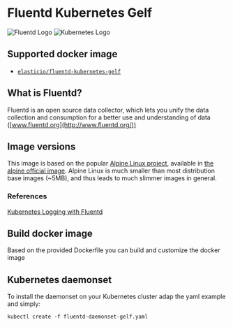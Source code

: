 # Fluentd Kubernetes Gelf

![Fluentd Logo](http://www.fluentd.org/assets/img/miscellany/fluentd-logo.png)
![Kubernetes Logo](https://sematext.com/wp-content/uploads/2016/11/kubernetes-logo.png)

## Supported docker image

- [`elasticio/fluentd-kubernetes-gelf`](https://hub.docker.com/r/elasticio/fluentd-kubernetes-gelf/)

## What is Fluentd?

Fluentd is an open source data collector, which lets you unify the data collection and consumption for a better use and understanding of data ([www.fluentd.org](http://www.fluentd.org/))

## Image versions

This image is based on the popular [Alpine Linux project][1], available in [the alpine official image][2].
Alpine Linux is much smaller than most distribution base images (~5MB), and
thus leads to much slimmer images in general.

[1]: http://alpinelinux.org
[2]: https://hub.docker.com/_/alpine

### References

[Kubernetes Logging with Fluentd][3]

## Build docker image

Based on the provided Dockerfile you can build and customize the docker image

## Kubernetes daemonset

To install the daemonset on your Kubernetes cluster adap the yaml example and simply:

```
kubectl create -f fluentd-daemonset-gelf.yaml
```

[1]: http://alpinelinux.org
[2]: https://hub.docker.com/_/alpine
[3]: http://docs.fluentd.org/v0.12/articles/kubernetes-fluentd
